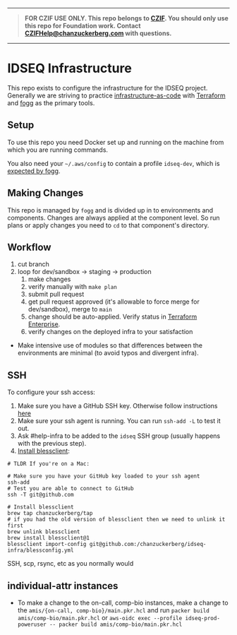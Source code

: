<!-- START -->
----

> **FOR CZIF USE ONLY. This repo belongs to [CZIF](https://wiki.czi.team/display/CZIF2/CZIF+2.0+Home). You should only use this repo for Foundation work. Contact [CZIFHelp@chanzuckerberg.com](mailto:CZIFHelp@chanzuckerberg.com) with questions.**

----
<!-- END -->
# IDSEQ Infrastructure

This repo exists to configure the infrastructure for the IDSEQ project. Generally we are striving to practice [infrastructure-as-code](https://en.wikipedia.org/wiki/Infrastructure_as_Code) with [Terraform](https://terraform.io) and [fogg](https://github.com/chanzuckerberg/fogg) as the primary tools.

## Setup

To use this repo you need Docker set up and running on the machine from which you are running commands.

You also need your `~/.aws/config` to contain a profile `idseq-dev`, which is [expected by fogg](https://github.com/chanzuckerberg/idseq-infra/blob/master/fogg.yml).

## Making Changes

This repo is managed by `fogg` and is divided up in to environments and components. Changes are always applied at the component level. So run plans or apply changes you need to `cd` to that component's directory.

## Workflow

1. cut branch
1. loop for dev/sandbox -> staging -> production
    1. make changes
    1. verify manually with `make plan`
    1. submit pull request
    1. get pull request approved (it's allowable to force merge for dev/sandbox), merge to `main`
    1. change should be auto-applied. Verify status in [Terraform Enterprise](https://si.prod.tfe.czi.technology/app/idseq-infra/workspaces).
    1. verify changes on the deployed infra to your satisfaction

- Make intensive use of modules so that differences between the environments are minimal (to avoid typos and divergent infra).

## SSH

To configure your ssh access:
1. Make sure you have a GitHub SSH key. Otherwise follow instructions [here](https://wiki.czi.team/display/SI/Accessing+GitHub+chanzuckerberg+organization)
1. Make sure your ssh agent is running. You can run `ssh-add -L` to test it out.
1. Ask #help-infra to be added to the `idseq` SSH group (usually happens with the previous step).
1. [Install blessclient](https://github.com/chanzuckerberg/blessclient):
```
# TLDR If you're on a Mac:

# Make sure you have your GitHub key loaded to your ssh agent
ssh-add
# Test you are able to connect to GitHub
ssh -T git@github.com

# Install blessclient
brew tap chanzuckerberg/tap
# if you had the old version of blessclient then we need to unlink it first
brew unlink blessclient
brew install blessclient@1
blessclient import-config git@github.com:/chanzuckerberg/idseq-infra/blessconfig.yml
```
SSH, scp, rsync, etc as you normally would

## individual-attr instances
* To make a change to the on-call, comp-bio instances, make a change to the `amis/{on-call, comp-bio}/main.pkr.hcl` and run ```packer build amis/comp-bio/main.pkr.hcl``` or ```aws-oidc exec --profile idseq-prod-poweruser -- packer build amis/comp-bio/main.pkr.hcl```
